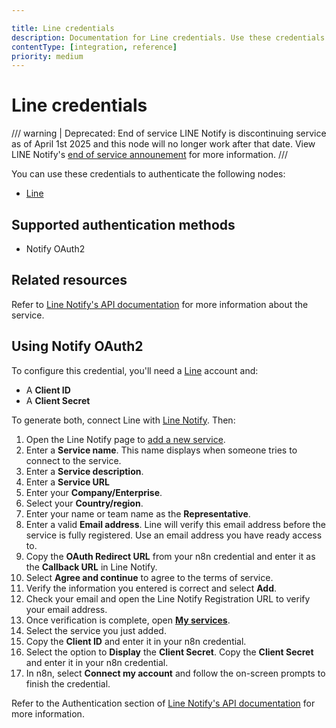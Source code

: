 ```yaml
---

title: Line credentials
description: Documentation for Line credentials. Use these credentials to authenticate the Line node in n8n, a workflow automation platform.
contentType: [integration, reference]
priority: medium
---
```


# Line credentials

<!-- vale off -->
/// warning | Deprecated: End of service
LINE Notify is discontinuing service as of April 1st 2025 and this node will no longer work after that date. View LINE Notify's [end of service announement](https://notify-bot.line.me/closing-announce) for more information.
///
<!-- vale on -->

You can use these credentials to authenticate the following nodes:

- [Line](/integrations/builtin/app-nodes/n8n-nodes-base.line.md)

## Supported authentication methods

- Notify OAuth2

## Related resources

Refer to [Line Notify's API documentation](https://notify-bot.line.me/doc/en/) for more information about the service.

## Using Notify OAuth2

To configure this credential, you'll need a [Line](https://line.me/en/) account and:

- A **Client ID**
- A **Client Secret**

To generate both, connect Line with [Line Notify](https://notify-bot.line.me/en/). Then:

1. Open the Line Notify page to [add a new service](https://notify-bot.line.me/my/services/new).
1. Enter a **Service name**. This name displays when someone tries to connect to the service.
1. Enter a **Service description**.
1. Enter a **Service URL**
1. Enter your **Company/Enterprise**.
1. Select your **Country/region**.
1. Enter your name or team name as the **Representative**.
1. Enter a valid **Email address**. Line will verify this email address before the service is fully registered. Use an email address you have ready access to.
1. Copy the **OAuth Redirect URL** from your n8n credential and enter it as the **Callback URL** in Line Notify.
1. Select **Agree and continue** to agree to the terms of service.
1. Verify the information you entered is correct and select **Add**.
1. Check your email and open the Line Notify Registration URL to verify your email address.
1. Once verification is complete, open [**My services**](https://notify-bot.line.me/my/services/).
1. Select the service you just added.
1. Copy the **Client ID** and enter it in your n8n credential.
1. Select the option to **Display** the **Client Secret**. Copy the **Client Secret** and enter it in your n8n credential.
1. In n8n, select **Connect my account** and follow the on-screen prompts to finish the credential.

Refer to the Authentication section of [Line Notify's API documentation](https://notify-bot.line.me/doc/en/) for more information.
